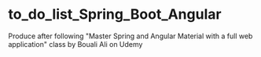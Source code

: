 # to_do_list_Spring_Boot_Angular
 Produce after following "Master Spring and Angular Material with a full web application" class by Bouali Ali on Udemy
